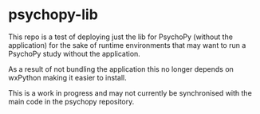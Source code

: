 # psychopy-lib

This repo is a test of deploying just the lib for PsychoPy (without the application) for the sake of runtime environments that may want to run a PsychoPy study without the application.

As a result of not bundling the application this no longer depends on wxPython making it easier to install.

This is a work in progress and may not currently be synchronised with the main code in the psychopy repository.
